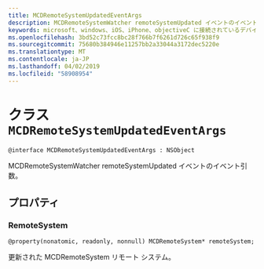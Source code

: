 ```yaml
---
title: MCDRemoteSystemUpdatedEventArgs
description: MCDRemoteSystemWatcher remoteSystemUpdated イベントのイベント引数。
keywords: microsoft、windows、iOS、iPhone、objectiveC に接続されているデバイス、プロジェクトのローマ
ms.openlocfilehash: 3bd52c73fcc8bc28f766b7f6261d726c65f938f9
ms.sourcegitcommit: 75680b384946e11257bb2a33044a3172dec5220e
ms.translationtype: MT
ms.contentlocale: ja-JP
ms.lasthandoff: 04/02/2019
ms.locfileid: "58908954"
---
```

# <a name="class-mcdremotesystemupdatedeventargs"></a>クラス `MCDRemoteSystemUpdatedEventArgs` 

```
@interface MCDRemoteSystemUpdatedEventArgs : NSObject
```  

MCDRemoteSystemWatcher remoteSystemUpdated イベントのイベント引数。

## <a name="properties"></a>プロパティ

### <a name="remotesystem"></a>RemoteSystem
`@property(nonatomic, readonly, nonnull) MCDRemoteSystem* remoteSystem;`

更新された MCDRemoteSystem リモート システム。